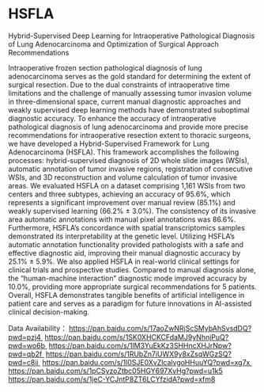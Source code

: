 # HSFLA
Hybrid-Supervised Deep Learning for Intraoperative Pathological Diagnosis of Lung Adenocarcinoma and Optimization of Surgical Approach Recommendations


Intraoperative frozen section pathological diagnosis of lung adenocarcinoma serves as the gold standard for determining the extent of surgical resection. Due to the dual constraints of intraoperative time limitations and the challenge of manually assessing tumor invasion volume in three-dimensional space, current manual diagnostic approaches and weakly supervised deep learning methods have demonstrated suboptimal diagnostic accuracy. To enhance the accuracy of intraoperative pathological diagnosis of lung adenocarcinoma and provide more precise recommendations for intraoperative resection extent to thoracic surgeons, we have developed a Hybrid-Supervised Framework for Lung Adenocarcinoma (HSFLA). This framework accomplishes the following processes: hybrid-supervised diagnosis of 2D whole slide images (WSIs), automatic annotation of tumor invasive regions, registration of consecutive WSIs, and 3D reconstruction and volume calculation of tumor invasive areas. We evaluated HSFLA on a dataset comprising 1,161 WSIs from two centers and three subtypes, achieving an accuracy of 95.6%, which represents a significant improvement over manual review (85.1%) and weakly supervised learning (66.2% ± 3.0%). The consistency of its invasive area automatic annotations with manual pixel annotations was 86.6%. Furthermore, HSFLA’s concordance with spatial transcriptomics samples demonstrated its interpretability at the genetic level. Utilizing HSFLA’s automatic annotation functionality provided pathologists with a safe and effective diagnostic aid, improving their manual diagnostic accuracy by 25.1% ± 5.9%. We also applied HSFLA in real-world clinical settings for clinical trials and prospective studies. Compared to manual diagnosis alone, the “human-machine interaction” diagnostic mode improved accuracy by 10.0%, providing more appropriate surgical recommendations for 5 patients. Overall, HSFLA demonstrates tangible benefits of artificial intelligence in patient care and serves as a paradigm for future innovations in AI-assisted clinical decision-making.


Data Availability： https://pan.baidu.com/s/17aoZwNRjScSMybAhSvsdDQ?pwd=pzj4    https://pan.baidu.com/s/1SK0XHCKCFdaMJ9yNhnjPuQ?pwd=wo6b    https://pan.baidu.com/s/1lM3YuEkKz3SHHncXHJrNpw?pwd=qb2f    https://pan.baidu.com/s/1RUbZn7iUWX9y8xZsqWGzSQ?pwd=c8ii    https://pan.baidu.com/s/1l0SJE0XvZlcalvgoHHuuYQ?pwd=xg7x    https://pan.baidu.com/s/1pCSyzoZtbc05HGY697XvHg?pwd=u1k5    https://pan.baidu.com/s/1jeC-YCJntP8ZT6LCYfzidA?pwd=xfm8
